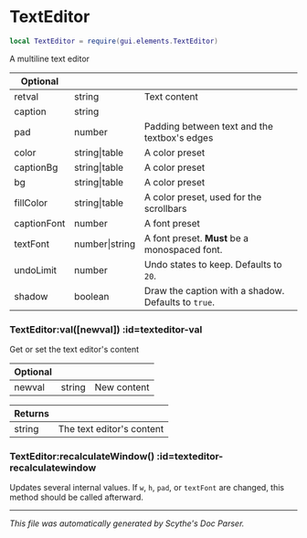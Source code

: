 # TextEditor
```lua
local TextEditor = require(gui.elements.TextEditor)
```
A multiline text editor

| **Optional** | []() | []() |
| --- | --- | --- |
| retval | string | Text content |
| caption | string |  |
| pad | number | Padding between text and the textbox's edges |
| color | string&#124;table | A color preset |
| captionBg | string&#124;table | A color preset |
| bg | string&#124;table | A color preset |
| fillColor | string&#124;table | A color preset, used for the scrollbars |
| captionFont | number | A font preset |
| textFont | number&#124;string | A font preset. **Must** be a monospaced font. |
| undoLimit | number | Undo states to keep. Defaults to `20`. |
| shadow | boolean | Draw the caption with a shadow. Defaults to `true`. |

<section class="segment">

### TextEditor:val([newval]) :id=texteditor-val

Get or set the text editor's content

| **Optional** | []() | []() |
| --- | --- | --- |
| newval | string | New content |

| **Returns** | []() |
| --- | --- |
| string | The text editor's content |

</section>
<section class="segment">

### TextEditor:recalculateWindow() :id=texteditor-recalculatewindow

Updates several internal values. If `w`, `h`, `pad`, or `textFont` are changed,
this method should be called afterward.

</section>

----
_This file was automatically generated by Scythe's Doc Parser._
